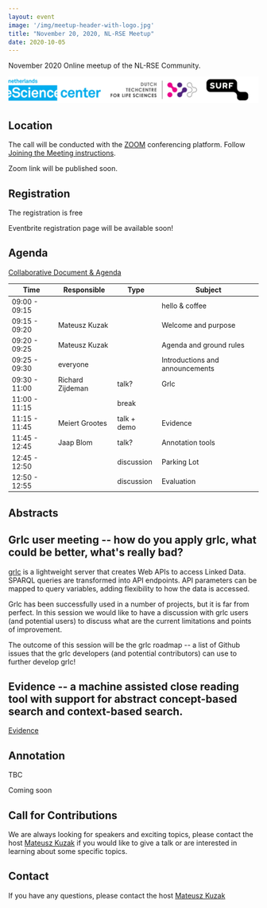 ```yaml
---
layout: event
image: '/img/meetup-header-with-logo.jpg'
title: "November 20, 2020, NL-RSE Meetup"
date: 2020-10-05
---
```


November 2020 Online meetup of the NL-RSE Community.
<!--break-->
![Logo Banner](/img/meetups/logo-banner.jpg)

## Location
The call will be conducted with the [ZOOM](https://zoom.us) conferencing platform. Follow [Joining the Meeting instructions](https://support.zoom.us/hc/en-us/articles/201362193-Joining-a-Meeting).

Zoom link will be published soon.

## Registration
The registration is free<br />

Eventbrite registration page will be available soon!
<!--
Please register via this [Eventbrite page]().
-->

## Agenda
[Collaborative Document & Agenda](https://tinyurl.com/2020-11-20-nl-rse)

| Time | Responsible | Type | Subject |
| --- | ------------ | ---- | ------- |
| 09:00 - 09:15 | | | hello & coffee |
| 09:15 - 09:20 | Mateusz Kuzak | | Welcome and purpose |
| 09:20 - 09:25 | Mateusz Kuzak | | Agenda and ground rules |
| 09:25 - 09:30 | everyone | | Introductions and announcements |
| 09:30 - 11:00 | Richard Zijdeman | talk? | Grlc |
| 11:00 - 11:15 |  | break |  |
| 11:15 - 11:45 | Meiert Grootes | talk + demo | Evidence |
| 11:45 - 12:45 | Jaap Blom | talk? | Annotation tools |
| 12:45 - 12:50 | | discussion | Parking Lot |
| 12:50 - 12:55 | | discussion | Evaluation |

## Abstracts
## Grlc user meeting -- how do you apply grlc, what could be better, what's really bad?
[grlc](https://github.com/CLARIAH/grlc) is a lightweight server that creates Web APIs to access Linked Data. SPARQL queries are transformed into API endpoints. API parameters can be mapped to query variables, adding flexibility to how the data is accessed.

Grlc has been successfully used in a number of projects, but it is far from perfect. In this session we would like to have a discussion with grlc users (and potential users) to discuss what are the current limitations and points of improvement.

The outcome of this session will be the grlc roadmap -- a list of Github issues that the grlc developers (and potential contributors) can use to further develop grlc!

## Evidence -- a machine assisted close reading tool with support for abstract concept-based search and context-based search.
[Evidence](https://research-software.nl/software/evidence)

## Annotation
TBC


Coming soon

## Call for Contributions
We are always looking for speakers and exciting topics, please contact the host [Mateusz Kuzak](mailto:m.kuzak@esciencecenter.nl) if you would like to give a talk or are interested in learning about some specific topics.

## Contact
If you have any questions, please contact the host [Mateusz Kuzak](mailto:m.kuzak@esciencecenter.nl)
